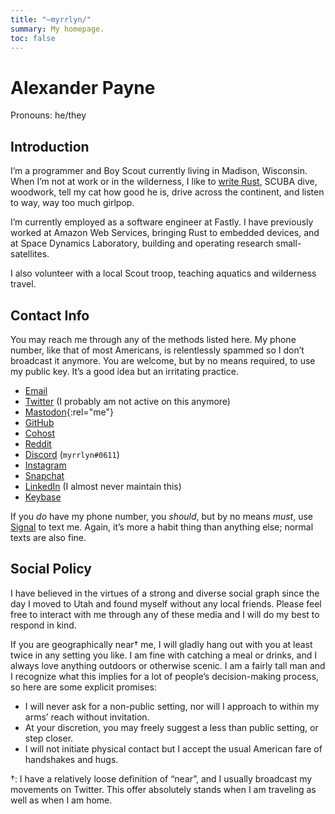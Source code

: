 ```yaml
---
title: "~myrrlyn/"
summary: My homepage.
toc: false
---
```


# Alexander Payne

Pronouns: he/they

## Introduction

I’m a programmer and Boy Scout currently living in Madison, Wisconsin. When I’m
not at work or in the wilderness, I like to [write Rust][crates], SCUBA dive,
woodwork, tell my cat how good he is, drive across the continent, and listen to
way, way too much girlpop.

I’m currently employed as a software engineer at Fastly. I have previously
worked at Amazon Web Services, bringing Rust to embedded devices, and at Space
Dynamics Laboratory, building and operating research small-satellites.

I also volunteer with a local Scout troop, teaching aquatics and wilderness
travel.

## Contact Info

You may reach me through any of the methods listed here. My phone number, like
that of most Americans, is relentlessly spammed so I don’t broadcast it anymore.
You are welcome, but by no means required, to use my public key. It’s a good
idea but an irritating practice.

- [Email][email]
- [Twitter][twitter] (I probably am not active on this anymore)
- [Mastodon][mastodon]{:rel="me"}
- [GitHub][gh]
- [Cohost][cohost]
- [Reddit][reddit]
- [Discord][discord] (`myrrlyn#0611`)
- [Instagram][ig]
- [Snapchat][snap]
- [LinkedIn][linkedin] (I almost never maintain this)
- [Keybase][kb]

<!-- - [Public Key][pubkey] -->

If you *do* have my phone number, you *should*, but by no means *must*, use
[Signal] to text me. Again, it’s more a habit thing than anything else; normal
texts are also fine.

## Social Policy

I have believed in the virtues of a strong and diverse social graph since the
day I moved to Utah and found myself without any local friends. Please feel free
to interact with me through any of these media and I will do my best to respond
in kind.

If you are geographically near† me, I will gladly hang out with you at least
twice in any setting you like. I am fine with catching a meal or drinks, and I
always love anything outdoors or otherwise scenic. I am a fairly tall man and I
recognize what this implies for a lot of people’s decision-making process, so
here are some explicit promises:

- I will never ask for a non-public setting, nor will I approach to within my
  arms’ reach without invitation.
- At your discretion, you may freely suggest a less than public setting, or
  step closer.
- I will not initiate physical contact but I accept the usual American fare of
  handshakes and hugs.

†: I have a relatively loose definition of “near”, and I usually broadcast my
movements on Twitter. This offer absolutely stands when I am traveling as well
as when I am home.

[Signal]: https://signal.org/download/ "Download Signal"
[cohost]: https://cohost.org/myrrlyn "My Cohost profile"
[crates]: /crates "A summary of my Rust F/LOSS work"
[discord]: https://discordapp.com/users/200717485706575873 "My Discord profile"
[email]: mailto:self@myrrlyn.dev "My email address"
[gh]: https://github.com/myrrlyn "My GitHub profile"
[ig]: https://instagr.am/myrrlyn "My Instagram gallery"
[kb]: https://keybase.io/myrrlyn "My Keybase profile"
[linkedin]: https://linkedin.com/in/myrrlyn "My LinkedIn profile"
[mastodon]: https://hachyderm.io/@myrrlyn "My primary Mastodon account"
[reddit]: https://reddit.com/u/myrrlyn "My reddit account"
[snap]: https://snapchat.com/add/myrrlyn "My Snapchat account"
[twitter]: https://twitter.com/myrrlyn "My Twitter account"
